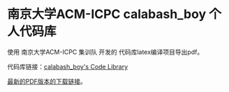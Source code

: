 # 南京大学ACM-ICPC calabash\_boy 个人代码库 

使用 南京大学ACM-ICPC 集训队 开发的 代码库latex编译项目导出pdf。

代码库链接：[calabash\_boy's Code Library](https://github.com/4thcalabash/ACM-Code-Library)

[最新的PDF版本的下载链接](https://github.com/4thcalabash/code_library/blob/wdy/releases/WDY_2018-11-13.pdf)。
